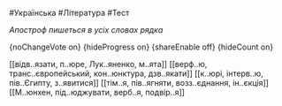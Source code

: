 #Українська #Література #Тест

*Апостроф пишеться в усіх словах рядка*

{noChangeVote on}
{hideProgress on}
{shareEnable off}
{hideCount on}

[[відв..язати, п..юре, Лук..яненко, м..ята]]
[[верф..ю, транс..європейський, кон..юнктура, дзв..якати]]
[[к..юрі, інтерв..ю, пів..Єгипту, з..явитися]]
[[тім..я, пів..ягняти, возз..єднання, ін..єкція]]
[[М..юнхен, під..юджувати, верб..я, подвір..я]]
